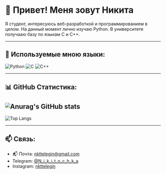 # 👋 Привет! Меня зовут Никита

Я студент, интересуюсь веб-разработкой и программированием в целом.
На данный момент лично изучаю Python.
В университете получааю базу по языкам C и C++.

---

## 🧰 Используемые мною языки:

![Python](https://img.shields.io/badge/Python-3776AB?style=for-the-badge&logo=python&logoColor=white)
![C](https://img.shields.io/badge/C-00599C?style=for-the-badge&logo=c&logoColor=white)
![C++](https://img.shields.io/badge/C++-00599C?style=for-the-badge&logo=c%2B%2B&logoColor=white)

---

## 📊 GitHub Статистика:

![Anurag's GitHub stats](https://github-readme-stats.vercel.app/api?username=N1k1t-a&show_icons=true&theme=neon)
---
![Top Langs](https://github-readme-stats.vercel.app/api/top-langs/?username=N1k1t-a&layout=compact&theme=neon)

---

## 📫 Связь:

- 📬 Почта: [nkttelegin@gmail.com](mailto:nkttelegin@gmail.com)  
- Telegram: [@N_i_k_i_t_o_c_h_k_a](https://t.me/N_i_k_i_t_o_c_h_k_a)  
- Instagram: [nkttelegin](https://www.instagram.com/nkttelegin/)
